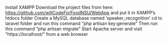 Install XAMPP
Download the project files from here: https://github.com/willCodeForFoodNSU/WebApp and put it in XAMPP’s htdocs folder
Create a MySQL database named ‘speaker_recognition’
cd to laravel folder and run this command “php artisan key:generate”
Then run this command “php artisan migrate”
Start Apache server and visit “https://localhost/” from a web browser
